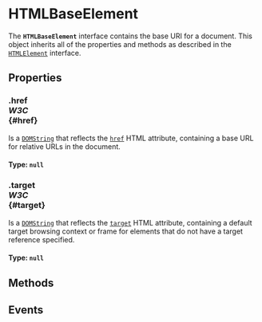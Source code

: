 # HTMLBaseElement

<div class='overview'>The <strong><code>HTMLBaseElement</code></strong> interface contains the base URI&nbsp;for a document. This object inherits all of the properties and methods as described in the <a href="/en-US/docs/Web/API/HTMLElement" title="The HTMLElement interface represents any HTML element. Some elements directly implement this interface, while others implement it via an interface that inherits it."><code>HTMLElement</code></a> interface.</div>

## Properties

### .href <div class="specs"><i>W3C</i></div> {#href}

Is a <a href="/en-US/docs/Web/API/DOMString" title="DOMString is a UTF-16 String. As JavaScript already uses such strings, DOMString is mapped directly to a String."><code>DOMString</code></a> that reflects the <code><a href="/en-US/docs/Web/HTML/Element/base#attr-href">href</a></code> HTML attribute, containing a base URL for relative URLs in the document.

#### **Type**: `null`

### .target <div class="specs"><i>W3C</i></div> {#target}

Is a <a href="/en-US/docs/Web/API/DOMString" title="DOMString is a UTF-16 String. As JavaScript already uses such strings, DOMString is mapped directly to a String."><code>DOMString</code></a> that reflects the <code><a href="/en-US/docs/Web/HTML/Element/base#attr-target">target</a></code> HTML attribute, containing a default target browsing context or frame for elements that do not have a target reference specified.

#### **Type**: `null`

## Methods

## Events
